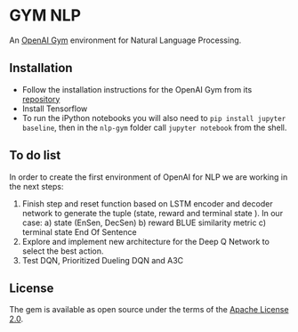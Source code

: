 # GYM NLP

An [OpenAI Gym](gym.openai.com) environment for Natural Language Processing.

## Installation

- Follow the installation instructions for the OpenAI Gym from its [repository](https://github.com/openai/gym)
- Install Tensorflow
- To run the iPython notebooks you will also need to `pip install jupyter baseline`, then in the `nlp-gym` folder call `jupyter notebook` from the shell.


## To do list

In order to create the first environment of OpenAI for NLP we are working in the next steps:

1) Finish step and reset function based on LSTM encoder and decoder network to generate the tuple (state, reward and terminal state ). In our case:
  a) state (EnSen, DecSen)
  b) reward BLUE similarity metric
  c) terminal state End Of Sentence
2) Explore and implement new architecture for the Deep Q Network to select the best action. 
3) Test DQN, Prioritized Dueling DQN and A3C



## License

The gem is available as open source under the terms of the [Apache License 2.0](https://opensource.org/licenses/Apache-2.0).
